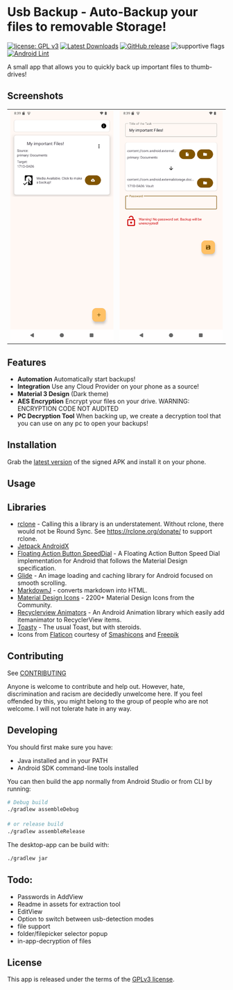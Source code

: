 # Usb Backup - Auto-Backup your files to removable Storage!
[![license: GPL v3](https://img.shields.io/badge/License-GPLv3-blue.svg)](https://github.com/newhinton/UsbBackup/blob/master/LICENSE) [![Latest Downloads](https://img.shields.io/github/downloads/newhinton/usbbackup/latest/total
)](https://github.com/newhinton/UsbBackup/releases) [![GitHub release](https://img.shields.io/github/v/release/newhinton/usbbackup?include_prereleases)](https://github.com/newhinton/UsbBackup/releases/latest)
![supportive flags](https://img.shields.io/badge/support-🇺🇦_🏳️‍⚧_🏳️‍🌈-4aad4e)
[![Android Lint](https://github.com/newhinton/UsbBackup/actions/workflows/lint.yml/badge.svg)](https://github.com/newhinton/UsbBackup/actions/workflows/lint.yml)

A small app that allows you to quickly back up important files to thumb-drives!


## Screenshots
<table>
  <tr style="border:none">
    <td style="border:none">
      <img src="fastlane/metadata/android/en-US/images/phoneScreenshots/1.png" width="360vh" />
    </td>
    <td style="border:none">
      <img src="fastlane/metadata/android/en-US/images/phoneScreenshots/2.png" width="360vh" />
    </td>
  </tr>
</table>


## Features

- **Automation** Automatically start backups! 
- **Integration** Use any Cloud Provider on your phone as a source!
- **Material 3 Design** (Dark theme)
- **AES Encryption** Encrypt your files on your drive. WARNING: ENCRYPTION CODE NOT AUDITED
- **PC Decryption Tool** When backing up, we create a decryption tool that you can use on any pc to open your backups! 


## Installation

Grab the [latest version](https://github.com/newhinton/UsbBackup/releases/latest) of the signed APK and install it on your phone.

## Usage


## Libraries
- [rclone](https://github.com/rclone/rclone) - Calling this a library is an understatement. Without rclone, there would not be Round Sync. See https://rclone.org/donate/ to support rclone.
- [Jetpack AndroidX](https://developer.android.com/license)
- [Floating Action Button SpeedDial](https://github.com/leinardi/FloatingActionButtonSpeedDial) - A Floating Action Button Speed Dial implementation for Android that follows the Material Design specification.
- [Glide](https://github.com/bumptech/glide) - An image loading and caching library for Android focused on smooth scrolling.
- [MarkdownJ](https://github.com/myabc/markdownj) - converts markdown into HTML.
- [Material Design Icons](https://github.com/Templarian/MaterialDesign) - 2200+ Material Design Icons from the Community.
- [Recyclerview Animators](https://github.com/wasabeef/recyclerview-animators) - An Android Animation library which easily add itemanimator to RecyclerView items.
- [Toasty](https://github.com/GrenderG/Toasty) - The usual Toast, but with steroids.
- Icons from [Flaticon](https://www.flaticon.com) courtesy of [Smashicons](https://www.flaticon.com/authors/smashicons) and [Freepik](https://www.flaticon.com/authors/freepik)


## Contributing
See [CONTRIBUTING](./CONTRIBUTING.md)

Anyone is welcome to contribute and help out. However, hate, discrimination and racism are decidedly unwelcome here. If you feel offended by this, you might belong to the group of people who are not welcome. I will not tolerate hate in any way.


## Developing

You should first make sure you have:
- Java installed and in your PATH
- Android SDK command-line tools installed

You can then build the app normally from Android Studio or from CLI by running:

```sh
# Debug build
./gradlew assembleDebug

# or release build
./gradlew assembleRelease
```

The desktop-app can be build with:


```sh
./gradlew jar

```

## Todo:

- Passwords in AddView
- Readme in assets for extraction tool
- EditView
- Option to switch between usb-detection modes
- file support
- folder/filepicker selector popup
- in-app-decryption of files

## License
This app is released under the terms of the [GPLv3 license](https://github.com/newhinton/usbbackup/blob/master/LICENSE).